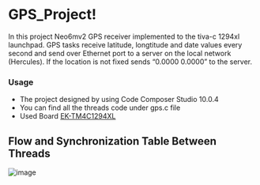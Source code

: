 # GPS_Project!
In this project Neo6mv2 GPS receiver implemented to the tiva-c 1294xl launchpad. GPS tasks receive latitude, longtitude and date values every second and send over Ethernet port to a server on the local network (Hercules). If the location is not fixed sends “0.0000 0.0000” to the server.

### Usage
* The project designed by using Code Composer Studio 10.0.4
* You can find all the threads code under gps.c file 
* Used Board [EK-TM4C1294XL](https://www.ti.com/tool/EK-TM4C1294XL)
## Flow and Synchronization Table Between Threads
![image](https://user-images.githubusercontent.com/98567140/151528274-39fafb9c-17e6-4e79-96fb-73f131fa942f.png)


